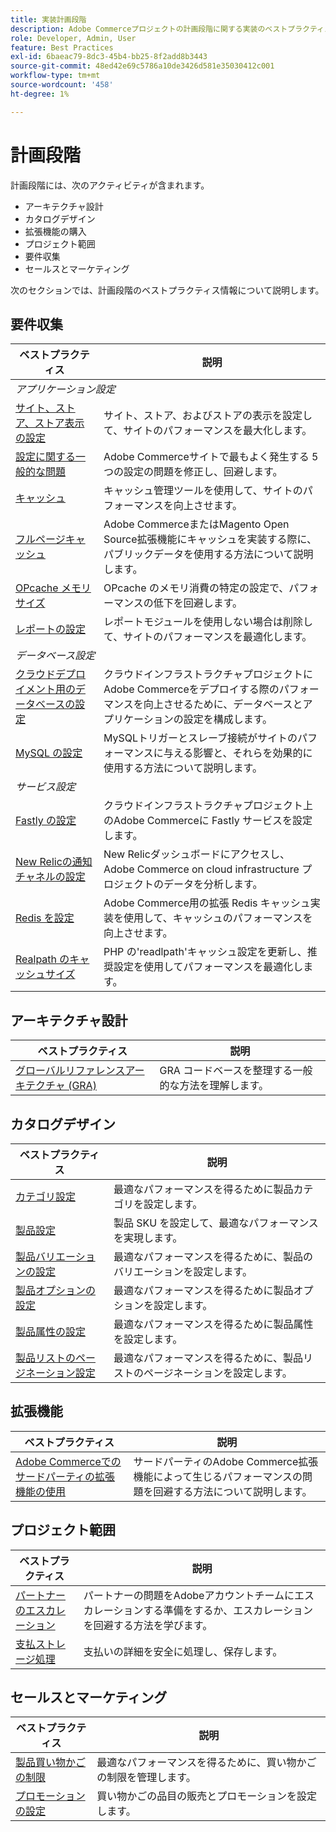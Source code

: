 ```yaml
---
title: 実装計画段階
description: Adobe Commerceプロジェクトの計画段階に関する実装のベストプラクティスについて説明します。
role: Developer, Admin, User
feature: Best Practices
exl-id: 6baeac79-8dc3-45b4-bb25-8f2add8b3443
source-git-commit: 48ed42e69c5786a10de3426d581e35030412c001
workflow-type: tm+mt
source-wordcount: '458'
ht-degree: 1%

---
```


# 計画段階

計画段階には、次のアクティビティが含まれます。

- アーキテクチャ設計
- カタログデザイン
- 拡張機能の購入
- プロジェクト範囲
- 要件収集
- セールスとマーケティング

次のセクションでは、計画段階のベストプラクティス情報について説明します。

## 要件収集

<table>
<thead>
  <tr>
    <th>ベストプラクティス</th>
    <th>説明</th>
  </tr>
</thead>
<tbody>
  <tr>
    <td colspan="2"><em>アプリケーション設定</em></td>
  </tr>
  <tr>
    <td><a href="sites-stores-store-views.md">サイト、ストア、ストア表示の設定</a></td>
    <td>サイト、ストア、およびストアの表示を設定して、サイトのパフォーマンスを最大化します。</td>
  </tr>
  <tr>
    <td><a href="https://business.adobe.com/blog/how-to/usual-suspects-five-configuration-fixes-maximize-your-peak-sales">設定に関する一般的な問題</a></td>
    <td>Adobe Commerceサイトで最もよく発生する 5 つの設定の問題を修正し、回避します。</td>
  </tr>
  <tr>
    <td><a href="https://experienceleague.adobe.com/docs/commerce-admin/systems/tools/cache-management.html">キャッシュ</a></td>
    <td>キャッシュ管理ツールを使用して、サイトのパフォーマンスを向上させます。</td>
  </tr>
  <tr>
    <td><a href="https://developer.adobe.com/commerce/php/development/cache/page/public-content/">フルページキャッシュ</a></td>
    <td>Adobe CommerceまたはMagento Open Source拡張機能にキャッシュを実装する際に、パブリックデータを使用する方法について説明します。</td>
  </tr>
  <tr>
    <td><a href="opcache-memory-size.md">OPcache メモリサイズ</a></td>
    <td>OPcache のメモリ消費の特定の設定で、パフォーマンスの低下を回避します。</td>
  </tr>
  <tr>
    <td><a href="reporting-configuration.md">レポートの設定</a></td>
    <td>レポートモジュールを使用しない場合は削除して、サイトのパフォーマンスを最適化します。</td>
  </tr>
  <tr>
    <td colspan="2"><em>データベース設定</em></td>
  </tr>
  <tr>
    <td><a href="database-on-cloud.md">クラウドデプロイメント用のデータベースの設定</a></td>
    <td>クラウドインフラストラクチャプロジェクトにAdobe Commerceをデプロイする際のパフォーマンスを向上させるために、データベースとアプリケーションの設定を構成します。</td>
  </tr>
  <tr>
    <td><a href="mysql-configuration.md">MySQL の設定</a></td>
    <td>MySQLトリガーとスレーブ接続がサイトのパフォーマンスに与える影響と、それらを効果的に使用する方法について説明します。</td>
  </tr>
  <tr>
    <td colspan="2"><em>サービス設定</em></td>
  </tr>
  <tr>
    <td><a href="https://experienceleague.adobe.com/docs/commerce-cloud-service/user-guide/cdn/setup-fastly/fastly-configuration.html">Fastly の設定</a></td>
    <td>クラウドインフラストラクチャプロジェクト上のAdobe Commerceに Fastly サービスを設定します。</td>
  </tr>
  <tr>
    <td><a href="https://experienceleague.adobe.com/docs/commerce-cloud-service/user-guide/monitor/new-relic.html">New Relicの通知チャネルの設定</a></td>
    <td>New Relicダッシュボードにアクセスし、Adobe Commerce on cloud infrastructure プロジェクトのデータを分析します。</td>
  </tr>
  <tr>
    <td><a href="redis-service-configuration.md">Redis を設定</a></td>
    <td>Adobe Commerce用の拡張 Redis キャッシュ実装を使用して、キャッシュのパフォーマンスを向上させます。</td>
  </tr>
  <tr>
    <td><a href="realpath-cache-size.md">Realpath のキャッシュサイズ</a></td>
    <td>PHP の'readlpath'キャッシュ設定を更新し、推奨設定を使用してパフォーマンスを最適化します。</td>
  </tr>
</tbody>
</table>

## アーキテクチャ設計

| ベストプラクティス | 説明 |
|----------------------------------------------------------------------------------------|----------------------------------------------------------|
| [グローバルリファレンスアーキテクチャ (GRA)](../../architecture/global-reference/examples.md) | GRA コードベースを整理する一般的な方法を理解します。 |

## カタログデザイン

| ベストプラクティス | 説明 |
|---------------------------------------------------------------------------------------------------|---------------------------------------------------------------|
| [カテゴリ設定](catalog-management.md#category-limits) | 最適なパフォーマンスを得るために製品カテゴリを設定します。 |
| [製品設&#x200B;定](catalog-management.md#product-sku-limits) | 製品 SKU を設定して、最適なパフォーマンスを実現します。 |
| [製品バリエーションの設定](catalog-management.md#product-variations) | 最適なパフォーマンスを得るために、製品のバリエーションを設定します。 |
| [製品オプションの設定](catalog-management.md#product-options) | 最適なパフォーマンスを得るために製品オプションを設定します。 |
| [製品属性の設&#x200B;定](catalog-management.md#product-attributes) | 最適なパフォーマンスを得るために製品属性を設定します。 |
| [製品リストのページネーション設定](catalog-management.md#product-listing-pagination) | 最適なパフォーマンスを得るために、製品リストのページネーションを設定します。 |

## 拡張機能

| ベストプラクティス | 説明 |
|-----------------------------------------------------------------|----------------------------------------------------------------------------------------|
| [Adobe Commerceでのサードパーティの拡張機能の使用](extensions.md) | サードパーティのAdobe Commerce拡張機能によって生じるパフォーマンスの問題を回避する方法について説明します。 |

## プロジェクト範囲

| ベストプラクティス | 説明 |
|--------------------------------------------------------------|--------------------------------------------------------------------------------------------------------------|
| [パートナーのエスカレーション](partner-escalation.md) | パートナーの問題をAdobeアカウントチームにエスカレーションする準備をするか、エスカレーションを回避する方法を学びます。 |
| [支払ストレージ処理](payment-processing-storage.md) | 支払いの詳細を安全に処理し、保存します。 |

## セールスとマーケティング

| ベストプラクティス | 説明 |
|------------------------------------------------------------|--------------------------------------------------------------|
| [製品買い物かごの制限](catalog-management.md#cart-limits) | 最適なパフォーマンスを得るために、買い物かごの制限を管理します。 |
| [プロモーションの設定](catalog-management.md#promotions) | 買い物かごの品目の販売とプロモーションを設定します。 |
